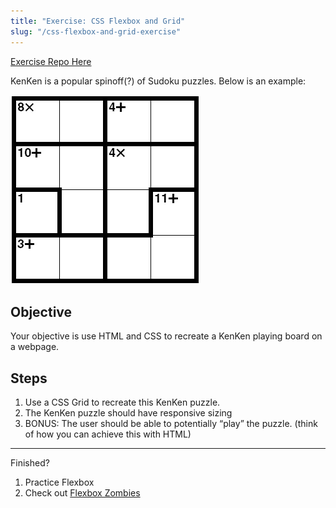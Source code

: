 ```yaml
---
title: "Exercise: CSS Flexbox and Grid"
slug: "/css-flexbox-and-grid-exercise"
---
```


<!-- Lecture Video

<video width="100%" height="auto" controls>
  <source src="https://vimeo.com/512728838/1f2b5d7393" type="video/mp4" />
</video>

--- -->

[Exercise Repo Here](https://github.com/TannerDrayton/CSS-KenKen/tree/main)

KenKen is a popular spinoff(?) of Sudoku puzzles. Below is an example:

![alt_text](../assets/lectures/css/kenken-example.png)

## Objective

Your objective is use HTML and CSS to recreate a KenKen playing board on a webpage.

## Steps

1. Use a CSS Grid to recreate this KenKen puzzle.
2. The KenKen puzzle should have responsive sizing
3. BONUS: The user should be able to potentially “play” the puzzle. (think of how you can achieve this with HTML)

---

Finished?

1. Practice Flexbox
2. Check out [Flexbox Zombies](https://mastery.games/flexboxzombies/)

